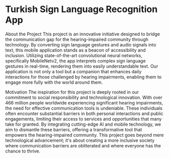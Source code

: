 # Turkish Sign Language Recognition App
About the Project
This project is an innovative initiative designed to bridge the communication gap for the hearing-impaired community through technology. By converting sign language gestures and audio signals into text, this mobile application stands as a beacon of accessibility and inclusion. Utilizing state-of-the-art convolutional neural networks, specifically MobileNetv2, the app interprets complex sign language gestures in real-time, rendering them into easily understandable text. Our application is not only a tool but a companion that enhances daily interactions for those challenged by hearing impairments, enabling them to engage more fully with the world around them.

Motivation
The inspiration for this project is deeply rooted in our commitment to social responsibility and technological innovation. With over 466 million people worldwide experiencing significant hearing impairments, the need for effective communication tools is undeniable. These individuals often encounter substantial barriers in both personal interactions and public engagements, limiting their access to services and opportunities that many take for granted. By integrating cutting-edge AI and mobile technology, we aim to dismantle these barriers, offering a transformative tool that empowers the hearing-impaired community. This project goes beyond mere technological advancement; it's about creating a more inclusive society where communication barriers are obliterated and where everyone has the chance to thrive.

